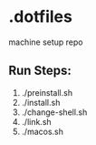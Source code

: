 # .dotfiles

machine setup repo

## Run Steps:

1. ./preinstall.sh
2. ./install.sh
3. ./change-shell.sh
4. ./link.sh
5. ./macos.sh
